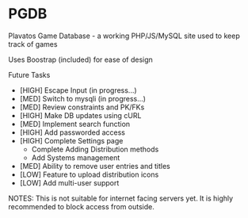 # PGDB
Plavatos Game Database - a working PHP/JS/MySQL site used to keep track of games

Uses Boostrap (included) for ease of design

Future Tasks

  * [HIGH] Escape Input (in progress...)
  * [MED] Switch to mysqli (in progress...)
  * [MED] Review constraints and PK/FKs
  * [HIGH] Make DB updates using cURL
  * [MED] Implement search function
  * [HIGH] Add passworded access
  * [HIGH] Complete Settings page
    * Complete Adding Distribution methods
    * Add Systems management
  * [MED] Ability to remove user entries and titles
  * [LOW] Feature to upload distribution icons
  * [LOW] Add multi-user support

NOTES: This is not suitable for internet facing servers yet. It is highly recommended to block access from outside.